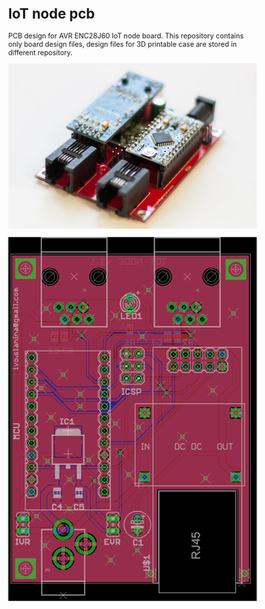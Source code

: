 # IoT node pcb

PCB design for AVR ENC28J60 IoT node board. This repository contains only board
design files, design files for 3D printable case are stored in different repository.

![Assembled node](img/node-assembled.jpg "Assembled node")

![Board design](img/board.png "Node board design")
